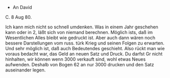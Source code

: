 + An David

 C. 8 Aug 80.

Ich kann mich nicht so schnell umdenken. Was in einem Jahr geschehen kann oder in 2, läßt sich von niemand berechnen. Möglich ists, daß im Wesentlichen Alles bleibt wie gedruckt ist. Aber auch dann wären noch bessere Darstellungen vom russ. türk Krieg und seinen Folgen zu erwarten. Und sehr möglich ist, daß auch Bedeutendes geschieht. Also rückt man wie voraus bedacht war, das Geld an neuen Satz und Druck. Du darfst Gr nicht hinhalten, wir können wenn 3000 verkauft sind, wohl etwas Neues aufwenden. 
Deshalb von Bogen 62 an nur 3000 drucken und den Satz auseinander legen. 